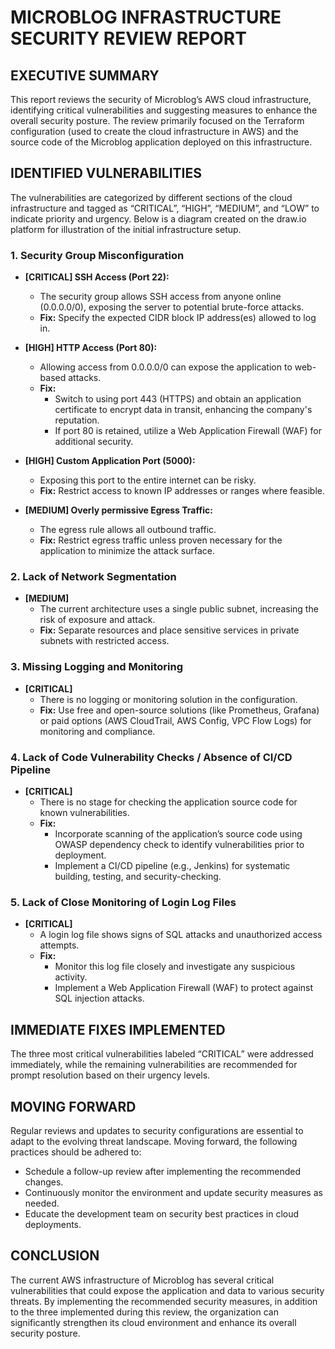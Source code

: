 # MICROBLOG INFRASTRUCTURE SECURITY REVIEW REPORT

## EXECUTIVE SUMMARY

This report reviews the security of Microblog’s AWS cloud infrastructure, identifying critical vulnerabilities and suggesting measures to enhance the overall security posture. The review primarily focused on the Terraform configuration (used to create the cloud infrastructure in AWS) and the source code of the Microblog application deployed on this infrastructure.

## IDENTIFIED VULNERABILITIES

The vulnerabilities are categorized by different sections of the cloud infrastructure and tagged as “CRITICAL”, “HIGH”, “MEDIUM”, and “LOW” to indicate priority and urgency. Below is a diagram created on the draw.io platform for illustration of the initial infrastructure setup.

### 1. Security Group Misconfiguration

- **[CRITICAL] SSH Access (Port 22):** 
  - The security group allows SSH access from anyone online (0.0.0.0/0), exposing the server to potential brute-force attacks.
  - **Fix:** Specify the expected CIDR block IP address(es) allowed to log in.

- **[HIGH] HTTP Access (Port 80):**
  - Allowing access from 0.0.0.0/0 can expose the application to web-based attacks.
  - **Fix:**
    - Switch to using port 443 (HTTPS) and obtain an application certificate to encrypt data in transit, enhancing the company's reputation.
    - If port 80 is retained, utilize a Web Application Firewall (WAF) for additional security.

- **[HIGH] Custom Application Port (5000):**
  - Exposing this port to the entire internet can be risky.
  - **Fix:** Restrict access to known IP addresses or ranges where feasible.

- **[MEDIUM] Overly permissive Egress Traffic:**
  - The egress rule allows all outbound traffic.
  - **Fix:** Restrict egress traffic unless proven necessary for the application to minimize the attack surface.

### 2. Lack of Network Segmentation

- **[MEDIUM]** 
  - The current architecture uses a single public subnet, increasing the risk of exposure and attack.
  - **Fix:** Separate resources and place sensitive services in private subnets with restricted access.

### 3. Missing Logging and Monitoring

- **[CRITICAL]** 
  - There is no logging or monitoring solution in the configuration.
  - **Fix:** Use free and open-source solutions (like Prometheus, Grafana) or paid options (AWS CloudTrail, AWS Config, VPC Flow Logs) for monitoring and compliance.

### 4. Lack of Code Vulnerability Checks / Absence of CI/CD Pipeline

- **[CRITICAL]** 
  - There is no stage for checking the application source code for known vulnerabilities.
  - **Fix:** 
    - Incorporate scanning of the application’s source code using OWASP dependency check to identify vulnerabilities prior to deployment.
    - Implement a CI/CD pipeline (e.g., Jenkins) for systematic building, testing, and security-checking.

### 5. Lack of Close Monitoring of Login Log Files

- **[CRITICAL]** 
  - A login log file shows signs of SQL attacks and unauthorized access attempts.
  - **Fix:** 
    - Monitor this log file closely and investigate any suspicious activity.
    - Implement a Web Application Firewall (WAF) to protect against SQL injection attacks.

## IMMEDIATE FIXES IMPLEMENTED

The three most critical vulnerabilities labeled “CRITICAL” were addressed immediately, while the remaining vulnerabilities are recommended for prompt resolution based on their urgency levels.

## MOVING FORWARD

Regular reviews and updates to security configurations are essential to adapt to the evolving threat landscape. Moving forward, the following practices should be adhered to:

- Schedule a follow-up review after implementing the recommended changes.
- Continuously monitor the environment and update security measures as needed.
- Educate the development team on security best practices in cloud deployments.

## CONCLUSION

The current AWS infrastructure of Microblog has several critical vulnerabilities that could expose the application and data to various security threats. By implementing the recommended security measures, in addition to the three implemented during this review, the organization can significantly strengthen its cloud environment and enhance its overall security posture.
